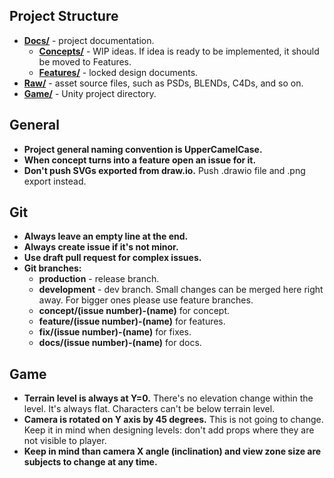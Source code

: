 ## Project Structure ##
+ [**Docs/**](/Docs) - project documentation.
  + [**Concepts/**](/Docs/Concepts) - WIP ideas. If idea is ready to be implemented, it should be moved to Features.
  + [**Features/**](/Docs/Features) - locked design documents.
+ [**Raw/**](/Raw) - asset source files, such as PSDs, BLENDs, C4Ds, and so on.
+ [**Game/**](/Game) - Unity project directory.

## General ##
+ **Project general naming convention is UpperCamelCase.**
+ **When concept turns into a feature open an issue for it.**
+ **Don't push SVGs exported from draw.io.** Push .drawio file and .png export instead.

## Git ##
+ **Always leave an empty line at the end.**
+ **Always create issue if it's not minor.**
+ **Use draft pull request for complex issues.**
+ **Git branches:**
  + **production** - release branch.
  + **development** - dev branch. Small changes can be merged here right away. For bigger ones please use feature branches.
  + **concept/(issue number)-(name)** for concept.
  + **feature/(issue number)-(name)** for features.
  + **fix/(issue number)-(name)** for fixes.
  + **docs/(issue number)-(name)** for docs.

## Game ##
+ **Terrain level is always at Y=0.** There's no elevation change within the level. It's always flat. Characters can't be below terrain level.
+ **Camera is rotated on Y axis by 45 degrees.** This is not going to change. Keep it in mind when designing levels: don't add props where they are not visible to player.
+ **Keep in mind than camera X angle (inclination) and view zone size are subjects to change at any time.**
